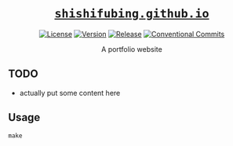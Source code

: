 <div align="center" markdown="1">

# [`shishifubing.github.io`][url-repo]

[![License][badge-license]][url-license]
[![Version][badge-version]][url-version]
[![Release][badge-workflow-release]][url-workflow-release]
[![Conventional Commits][badge-conventionalcommits]][url-conventionalcommits]

A portfolio website

</div>

## TODO

- actually put some content here

## Usage

```
make
```

<!-- relative links -->

<!-- project links -->

[url-repo]: https://github.com/shishifubing/shishifubing.github.io
[url-license]: https://github.com/shishifubing/shishifubing.github.io/blob/main/LICENSE
[url-workflow-release]: https://github.com/shishifubing/shishifubing.github.io/actions/workflows/release.yml
[url-version]: https://github.com/shishifubing/shishifubing.github.io/releases/latest

<!-- external links -->

[url-conventionalcommits]: https://conventionalcommits.org

<!-- badge links -->

[badge-license]: https://img.shields.io/github/license/shishifubing/shishifubing.github.io.svg
[badge-workflow-release]: https://img.shields.io/github/actions/workflow/status/shishifubing/shishifubing.github.io/release.yml?branch=main&label=release&logo=github
[badge-version]: https://img.shields.io/github/v/release/shishifubing/shishifubing.github.io?label=version


<!-- other badge links -->

[badge-conventionalcommits]: https://img.shields.io/badge/conventional--commits-1.0.0-%23FE5196?logo=conventionalcommits&logoColor=white
